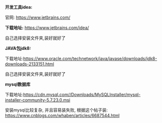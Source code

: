 **开发工具idea:**

官网: https://www.jetbrains.com/

**下载地址:**
https://www.jetbrains.com/idea/

自己选择安装文件夹,装好就好了


**JAVA包jdk8:**

下载地址:https://www.oracle.com/technetwork/java/javase/downloads/jdk8-downloads-2133151.html

自己选择安装文件夹,装好就好了


**mysql数据库**

下载地址:https://cdn.mysql.com//Downloads/MySQLInstaller/mysql-installer-community-5.7.23.0.msi

安装mysql比较复杂, 并且容易装失败, 根据这个帖子装: https://www.cnblogs.com/whaben/articles/6687544.html